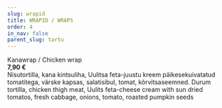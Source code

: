 ```yaml
---
slug: wrapid
title: WRAPID / WRAPS
order: 4
in_nav: false
parent_slug: tartu
---
```


Kanawrap /
Chicken wrap  
**7,90 €**  
<span class="koostis">Nisutortilla, kana kintsuliha, Uulitsa feta-juustu kreem päikesekuivatatud tomatitega, värske kapsas, salatisibul, tomat, kõrvitsaseemned. Durum tortilla, chicken thigh meat, Uulits feta-cheese cream with sun dried tomatos, fresh cabbage, onions, tomato, roasted pumpkin seeds</span>
